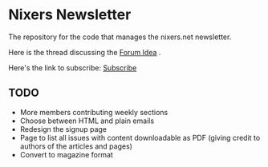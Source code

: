 # Nixers Newsletter #

The repository for the code that manages the nixers.net newsletter.

Here is the thread discussing the [Forum Idea](https://nixers.net/showthread.php?tid=2022) .  

Here's the link to subscribe: [Subscribe](https://nixers.net/newsletter)  

## TODO ##

* More members contributing weekly sections
* Choose between HTML and plain emails
* Redesign the signup page
* Page to list all issues with content downloadable as PDF (giving credit to authors of the articles and pages)
* Convert to magazine format

